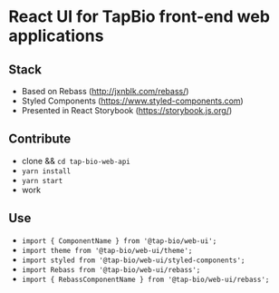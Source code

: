 # React UI for TapBio front-end web applications

## Stack

- Based on Rebass (http://jxnblk.com/rebass/)
- Styled Components (https://www.styled-components.com)
- Presented in React Storybook (https://storybook.js.org/)

## Contribute

- clone && `cd tap-bio-web-api`
- `yarn install`
- `yarn start`
- work

## Use

- `import { ComponentName } from '@tap-bio/web-ui';`
- `import theme from '@tap-bio/web-ui/theme';`
- `import styled from '@tap-bio/web-ui/styled-components';`
- `import Rebass from '@tap-bio/web-ui/rebass';`
- `import { RebassComponentName } from '@tap-bio/web-ui/rebass';`